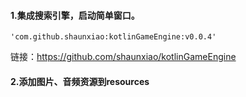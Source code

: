 #### 1.集成搜索引擎，启动简单窗口。

```
'com.github.shaunxiao:kotlinGameEngine:v0.0.4'
```

链接：https://github.com/shaunxiao/kotlinGameEngine

#### 2.添加图片、音频资源到resources